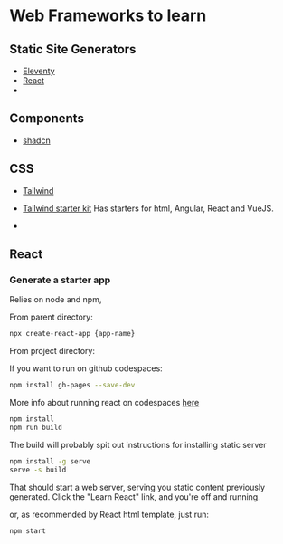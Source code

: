 # Web Frameworks to learn
## Static Site Generators
- [Eleventy](https://www.11ty.dev/)
- [React](https://react.dev/)
- 

## Components
 - [shadcn](https://ui.shadcn.com/)
## CSS
- [Tailwind](https://tailwindcss.com/)
 - [Tailwind starter kit](https://www.creative-tim.com/learning-lab/tailwind-starter-kit/documentation/download)
Has starters for html, Angular, React and VueJS. 

- 

## React

### Generate a starter app
Relies on node and npm,

From parent directory:
```bash
npx create-react-app {app-name}
```

From project directory:

If you want to run on github codespaces:
```bash
npm install gh-pages --save-dev
```
More info about running react on codespaces [here](https://github.com/gitname/react-gh-pages)


```bash
npm install
npm run build
```

The build will probably spit out instructions for installing static server
```bash
npm install -g serve
serve -s build
```

That should start a web server, serving you static content previously generated.
Click the "Learn React" link, and you're off and running.

or, as recommended by React html template, just run:
```bash
npm start
```

